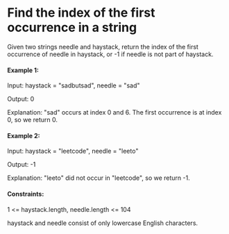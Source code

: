 # Find the index of the first occurrence in a string

Given two strings needle and haystack, return the index of the first occurrence of needle in haystack, or -1 if needle is not part of haystack.

#### Example 1:

Input: haystack = "sadbutsad", needle = "sad"

Output: 0

Explanation: "sad" occurs at index 0 and 6. The first occurrence is at index 0, so we return 0.

#### Example 2:

Input: haystack = "leetcode", needle = "leeto"

Output: -1

Explanation: "leeto" did not occur in "leetcode", so we return -1.

#### Constraints:

1 <= haystack.length, needle.length <= 104

haystack and needle consist of only lowercase English characters.
